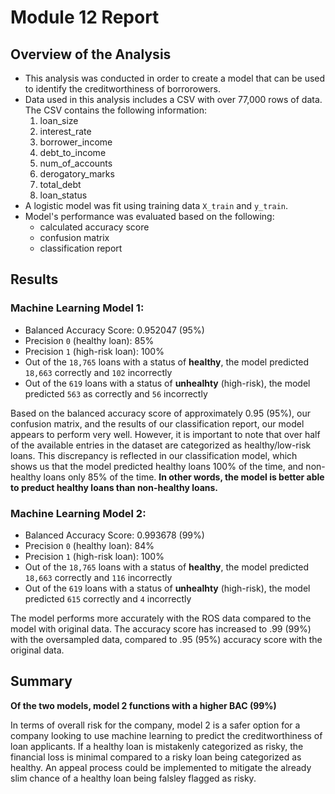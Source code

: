 # Module 12 Report

## Overview of the Analysis

* This analysis was conducted in order to create a model that can be used to identify the creditworthiness of borrorowers. 
* Data used in this analysis includes a CSV with over 77,000 rows of data. The CSV contains the following information:   
   1. loan_size
   2. interest_rate
   3. borrower_income
   4. debt_to_income
   5. num_of_accounts
   6. derogatory_marks
   7. total_debt
   8. loan_status
* A logistic model was fit using training data `X_train` and `y_train`.
* Model's performance was evaluated based on the following: 
   * calculated accuracy score 
   * confusion matrix 
   * classification report

## Results
### Machine Learning Model 1:
* Balanced Accuracy Score: 0.952047 (95%) 
* Precision `0` (healthy loan): 85% 
* Precision `1` (high-risk loan): 100% 
* Out of the `18,765` loans with a status of **healthy**, the model predicted `18,663` correctly and `102` incorrectly 
* Out of the `619` loans with a status of **unhealhty** (high-risk), the model predicted `563` as correctly and `56` incorrectly

Based on the balanced accuracy score of approximately 0.95 (95%), our confusion matrix, and the results of our classification report, our model appears to perform very well. However, it is important to note that over half of the available entries in the dataset are categorized as healthy/low-risk loans. This discrepancy is reflected in our classification model, which shows us that the model predicted healthy loans 100% of the time, and non-healthy loans only 85% of the time. **In other words, the model is better able to preduct healthy loans than non-healthy loans.**  


### Machine Learning Model 2:
* Balanced Accuracy Score: 0.993678 (99%) 
* Precision `0` (healthy loan): 84% 
* Precision `1` (high-risk loan): 100% 
* Out of the `18,765` loans with a status of **healthy**, the model predicted `18,663` correctly and `116` incorrectly 
* Out of the `619` loans with a status of **unhealhty** (high-risk), the model predicted `615` correctly and `4` incorrectly

The model performs more accurately with the ROS data compared to the model with original data. The accuracy score has increased to .99 (99%) with the oversampled data, compared to .95 (95%) accuracy score with the original data. 

## Summary

**Of the two models, model 2 functions with a higher BAC (99%)**

In terms of overall risk for the company, model 2 is a safer option for a company looking to use machine learning to predict the creditworthiness of loan applicants. If a healthy loan is mistakenly categorized as risky, the financial loss is minimal compared to a risky loan being categorized as healthy. An appeal process could be implemented to mitigate the already slim chance of a healthy loan being falsley flagged as risky. 

